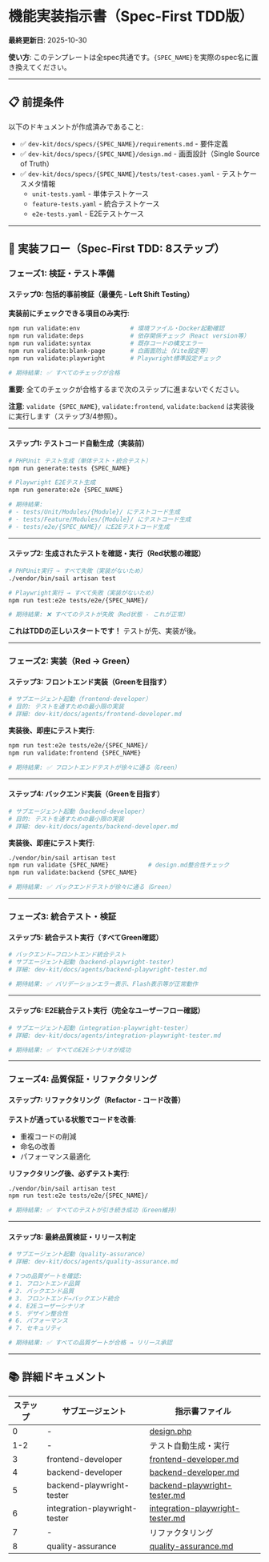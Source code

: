 # 機能実装指示書（Spec-First TDD版）

**最終更新日**: 2025-10-30

**使い方**: このテンプレートは全spec共通です。`{SPEC_NAME}`を実際のspec名に置き換えてください。

---

## 📋 前提条件

以下のドキュメントが作成済みであること:
- ✅ `dev-kit/docs/specs/{SPEC_NAME}/requirements.md` - 要件定義
- ✅ `dev-kit/docs/specs/{SPEC_NAME}/design.md` - 画面設計（Single Source of Truth）
- ✅ `dev-kit/docs/specs/{SPEC_NAME}/tests/test-cases.yaml` - テストケースメタ情報
  - `unit-tests.yaml` - 単体テストケース
  - `feature-tests.yaml` - 統合テストケース
  - `e2e-tests.yaml` - E2Eテストケース

---

## 🎯 実装フロー（Spec-First TDD: 8ステップ）

### フェーズ1: 検証・テスト準備

#### ステップ0: 包括的事前検証（最優先 - Left Shift Testing）

**実装前にチェックできる項目のみ実行**:

```bash
npm run validate:env              # 環境ファイル・Docker起動確認
npm run validate:deps             # 依存関係チェック（React version等）
npm run validate:syntax           # 既存コードの構文エラー
npm run validate:blank-page       # 白画面防止（Vite設定等）
npm run validate:playwright       # Playwright標準設定チェック

# 期待結果: ✅ すべてのチェックが合格
```

**重要**: 全てのチェックが合格するまで次のステップに進まないでください。

**注意**: `validate {SPEC_NAME}`, `validate:frontend`, `validate:backend` は実装後に実行します（ステップ3/4参照）。

---

#### ステップ1: テストコード自動生成（実装前）

```bash
# PHPUnit テスト生成（単体テスト・統合テスト）
npm run generate:tests {SPEC_NAME}

# Playwright E2Eテスト生成
npm run generate:e2e {SPEC_NAME}

# 期待結果:
# - tests/Unit/Modules/{Module}/ にテストコード生成
# - tests/Feature/Modules/{Module}/ にテストコード生成
# - tests/e2e/{SPEC_NAME}/ にE2Eテストコード生成
```

---

#### ステップ2: 生成されたテストを確認・実行（Red状態の確認）

```bash
# PHPUnit実行 → すべて失敗（実装がないため）
./vendor/bin/sail artisan test

# Playwright実行 → すべて失敗（実装がないため）
npm run test:e2e tests/e2e/{SPEC_NAME}/

# 期待結果: ❌ すべてのテストが失敗（Red状態 - これが正常）
```

**これはTDDの正しいスタートです！** テストが先、実装が後。

---

### フェーズ2: 実装（Red → Green）

#### ステップ3: フロントエンド実装（Greenを目指す）

```bash
# サブエージェント起動（frontend-developer）
# 目的: テストを通すための最小限の実装
# 詳細: dev-kit/docs/agents/frontend-developer.md
```

**実装後、即座にテスト実行**:
```bash
npm run test:e2e tests/e2e/{SPEC_NAME}/
npm run validate:frontend {SPEC_NAME}

# 期待結果: ✅ フロントエンドテストが徐々に通る（Green）
```

---

#### ステップ4: バックエンド実装（Greenを目指す）

```bash
# サブエージェント起動（backend-developer）
# 目的: テストを通すための最小限の実装
# 詳細: dev-kit/docs/agents/backend-developer.md
```

**実装後、即座にテスト実行**:
```bash
./vendor/bin/sail artisan test
npm run validate {SPEC_NAME}           # design.md整合性チェック
npm run validate:backend {SPEC_NAME}

# 期待結果: ✅ バックエンドテストが徐々に通る（Green）
```

---

### フェーズ3: 統合テスト・検証

#### ステップ5: 統合テスト実行（すべてGreen確認）

```bash
# バックエンド→フロントエンド統合テスト
# サブエージェント起動（backend-playwright-tester）
# 詳細: dev-kit/docs/agents/backend-playwright-tester.md

# 期待結果: ✅ バリデーションエラー表示、Flash表示等が正常動作
```

---

#### ステップ6: E2E統合テスト実行（完全なユーザーフロー確認）

```bash
# サブエージェント起動（integration-playwright-tester）
# 詳細: dev-kit/docs/agents/integration-playwright-tester.md

# 期待結果: ✅ すべてのE2Eシナリオが成功
```

---

### フェーズ4: 品質保証・リファクタリング

#### ステップ7: リファクタリング（Refactor - コード改善）

**テストが通っている状態でコードを改善**:
- 重複コードの削減
- 命名の改善
- パフォーマンス最適化

**リファクタリング後、必ずテスト実行**:
```bash
./vendor/bin/sail artisan test
npm run test:e2e tests/e2e/{SPEC_NAME}/

# 期待結果: ✅ すべてのテストが引き続き成功（Green維持）
```

---

#### ステップ8: 最終品質検証・リリース判定

```bash
# サブエージェント起動（quality-assurance）
# 詳細: dev-kit/docs/agents/quality-assurance.md

# 7つの品質ゲートを確認:
# 1. フロントエンド品質
# 2. バックエンド品質
# 3. フロントエンド→バックエンド統合
# 4. E2Eユーザーシナリオ
# 5. デザイン整合性
# 6. パフォーマンス
# 7. セキュリティ

# 期待結果: ✅ すべての品質ゲートが合格 → リリース承認
```

---

## 📚 詳細ドキュメント

| ステップ | サブエージェント | 指示書ファイル |
|---------|--------------|-------------|
| 0 | - | [design.php](../../scripts/validate/design.php) |
| 1-2 | - | テスト自動生成・実行 |
| 3 | frontend-developer | [frontend-developer.md](./frontend-developer.md) |
| 4 | backend-developer | [backend-developer.md](./backend-developer.md) |
| 5 | backend-playwright-tester | [backend-playwright-tester.md](./backend-playwright-tester.md) |
| 6 | integration-playwright-tester | [integration-playwright-tester.md](./integration-playwright-tester.md) |
| 7 | - | リファクタリング |
| 8 | quality-assurance | [quality-assurance.md](./quality-assurance.md) |

